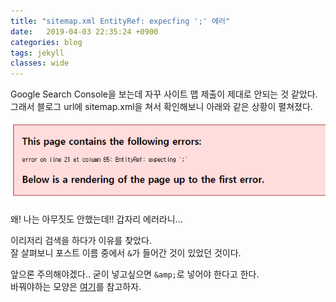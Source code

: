 ```yaml
---
title: "sitemap.xml EntityRef: expecfing ';' 에러"
date:   2019-04-03 22:35:24 +0900
categories: blog
tags: jekyll
classes: wide
---
```


Google Search Console을 보는데 자꾸 사이트 맵 제출이 제대로 안되는 것 같았다.  
그래서 블로그 url에 sitemap.xml을 쳐서 확인해보니 아래와 같은 상황이 펼쳐졌다.  
  
![사이트맵 에러](/assets/images/sitemap_error.PNG)

왜! 나는 아무짓도 안했는데!! 갑자리 에러라니...  
  
이리저리 검색을 하다가 이유를 찾았다.  
잘 살펴보니 포스트 이름 중에서 `&`가 들어간 것이 있었던 것이다.  
  
앞으론 주의해야겠다.. 굳이 넣고싶으면 `&amp;`로 넣어야 한다고 한다.  
바꿔야하는 모양은 [여기](http://mrrena.blogspot.com/2009/07/entityref-expecting-at-line-1.html)를 참고하자.  